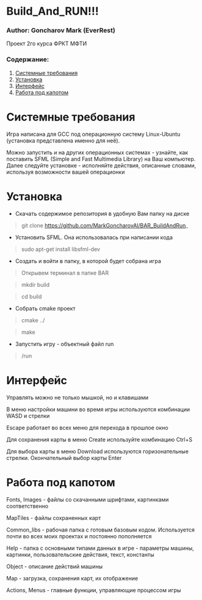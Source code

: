 # Build_And_RUN!!! #
### Author: Goncharov Mark (EverRest) ###

Проект 2го курса ФРКТ МФТИ

### Содержание: ###
1.  [Системные требования](https://github.com/MarkGoncharovAl/BAR_BuildAndRun_#%D1%81%D0%B8%D1%81%D1%82%D0%B5%D0%BC%D0%BD%D1%8B%D0%B5-%D1%82%D1%80%D0%B5%D0%B1%D0%BE%D0%B2%D0%B0%D0%BD%D0%B8%D1%8F)
2.  [Установка](https://github.com/MarkGoncharovAl/BAR_BuildAndRun_#%D1%83%D1%81%D1%82%D0%B0%D0%BD%D0%BE%D0%B2%D0%BA%D0%B0)
3.  [Интерфейс](https://github.com/MarkGoncharovAl/BAR_BuildAndRun_#%D0%B8%D0%BD%D1%82%D0%B5%D1%80%D1%84%D0%B5%D0%B9%D1%81)
4.  [Работа под капотом](https://github.com/MarkGoncharovAl/BAR_BuildAndRun_#%D1%80%D0%B0%D0%B1%D0%BE%D1%82%D0%B0-%D0%BF%D0%BE%D0%B4-%D0%BA%D0%B0%D0%BF%D0%BE%D1%82%D0%BE%D0%BC)

Системные требования
====================
Игра написана для GCC под операционную систему Linux-Ubuntu (установка представлена именно для неё). 

Можно запустить и на других операционных системах - узнайте, как поставить SFML (Simple and Fast Multimedia Library) на Ваш компьютер. Далее следуйте установке - исполняйте действия, описанные словами, используя возможности вашей операционки

Установка
=========
* Скачать содержимое репозитория в удобную Вам папку на диске
>git clone https://github.com/MarkGoncharovAl/BAR_BuildAndRun_
* Установить SFML. Она использовалась при написании кода
>sudo apt-get install libsfml-dev
* Сoздать и войти в папку, в которой будет собрана игра
>Открывем терминал в папке BAR

>mkdir build

>cd build
* Собрать cmake проект 
>cmake ../

>make
* Запустить игру - объектный файл run
>/run

Интерфейс
=========
Управлять можно не только мышкой, но и клавишами

В меню настройки машини во время игры используются комбинации WASD и стрелки

Escape работает во всех меню для перехода в прошлое окно

Для сохранения карты в меню Create используйте комбинацию Ctrl+S

Для выбора карты в меню Download используются горизонательные стрелки. Окончательный выбор карты Enter

Работа под капотом
==================
Fonts, Images - файлы со скачанными шрифтами, картинками соответственно

MapTiles - файлы сохраненных карт

Common_libs - рабочая папка с готовым базовым кодом. Используется почти во всех моих проектах и постоянно пополняется

Help - папка с основными типами данных в игре - параметры машины, картинки, пользовательские действия, текст, константы 

Object - описание действий машины

Map - загрузка, сохранения карт, их отображение

Actions, Menus - главные функции, управляющие процессом игры

